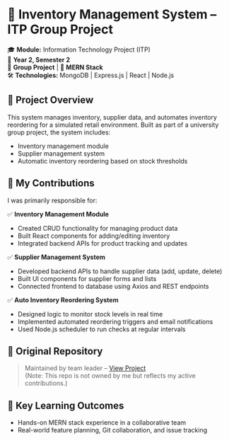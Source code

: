 # 🛒 Inventory Management System – ITP Group Project

🎓 **Module:** Information Technology Project (ITP)  
📅 **Year 2, Semester 2**  
👥 **Group Project** | 🚀 **MERN Stack**  
🛠️ **Technologies:** MongoDB | Express.js | React | Node.js

## 📌 Project Overview

This system manages inventory, supplier data, and automates inventory reordering for a simulated retail environment. Built as part of a university group project, the system includes:

- Inventory management module
- Supplier management system
- Automatic inventory reordering based on stock thresholds

## 💼 My Contributions

I was primarily responsible for:

✅ **Inventory Management Module**
- Created CRUD functionality for managing product data
- Built React components for adding/editing inventory
- Integrated backend APIs for product tracking and updates

✅ **Supplier Management System**
- Developed backend APIs to handle supplier data (add, update, delete)
- Built UI components for supplier forms and lists
- Connected frontend to database using Axios and REST endpoints

✅ **Auto Inventory Reordering System**
- Designed logic to monitor stock levels in real time
- Implemented automated reordering triggers and email notifications
- Used Node.js scheduler to run checks at regular intervals

## 🔗 Original Repository
> Maintained by team leader – [View Project](https://github.com/kaveeshapasan2002/City_Pet_AHMS)  
(Note: This repo is not owned by me but reflects my active contributions.)

## 🧠 Key Learning Outcomes
- Hands-on MERN stack experience in a collaborative team
- Real-world feature planning, Git collaboration, and issue tracking
